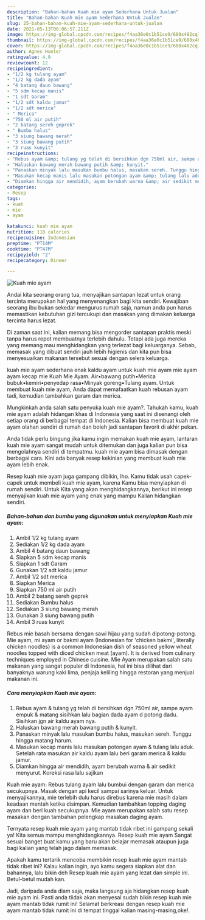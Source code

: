 ```yaml
---
description: "Bahan-bahan Kuah mie ayam Sederhana Untuk Jualan"
title: "Bahan-bahan Kuah mie ayam Sederhana Untuk Jualan"
slug: 25-bahan-bahan-kuah-mie-ayam-sederhana-untuk-jualan
date: 2021-05-13T06:06:57.211Z
image: https://img-global.cpcdn.com/recipes/f4aa36e0c1b51ce9/680x482cq70/kuah-mie-ayam-foto-resep-utama.jpg
thumbnail: https://img-global.cpcdn.com/recipes/f4aa36e0c1b51ce9/680x482cq70/kuah-mie-ayam-foto-resep-utama.jpg
cover: https://img-global.cpcdn.com/recipes/f4aa36e0c1b51ce9/680x482cq70/kuah-mie-ayam-foto-resep-utama.jpg
author: Agnes Hunter
ratingvalue: 4.9
reviewcount: 12
recipeingredient:
- "1/2 kg tulang ayam"
- "1/2 kg dada ayam"
- "4 batang daun bawang"
- "5 sdm kecap manis"
- "1 sdt Garam"
- "1/2 sdt kaldu jamur"
- "1/2 sdt merica"
- " Merica"
- "750 ml air putih"
- "2 batang sereh geprek"
- " Bumbu halus"
- "3 siung bawang merah"
- "3 siung bawang putih"
- "3 ruas kunyit"
recipeinstructions:
- "Rebus ayam &amp; tulang yg telah di bersihkan dgn 750ml air, sampe ayam empuk &amp; matang sisihkan lalu bagian dada ayam d potong dadu. Sisihkan jgn air kaldu ayam nya."
- "Haluskan bawang merah bawang putih &amp; kunyit."
- "Panaskan minyak lalu masukan bumbu halus, masukan sereh. Tunggu hingga matang harum."
- "Masukan kecap manis lalu masukan potongan ayam &amp; tulang lalu aduk. Setelah rata masukan air kaldu ayam lalu beri garam merica &amp; kaldu jamur."
- "Diamkan hingga air mendidih, ayam berubah warna &amp; air sedikit menyurut. Koreksi rasa lalu sajikan"
categories:
- Resep
tags:
- kuah
- mie
- ayam

katakunci: kuah mie ayam 
nutrition: 118 calories
recipecuisine: Indonesian
preptime: "PT14M"
cooktime: "PT47M"
recipeyield: "2"
recipecategory: Dinner

---
```



![Kuah mie ayam](https://img-global.cpcdn.com/recipes/f4aa36e0c1b51ce9/680x482cq70/kuah-mie-ayam-foto-resep-utama.jpg)

Andai kita seorang orang tua, menyajikan santapan lezat untuk orang tercinta merupakan hal yang menyenangkan bagi kita sendiri. Kewajiban seorang ibu bukan sekedar mengurus rumah saja, namun anda pun harus memastikan kebutuhan gizi tercukupi dan masakan yang dimakan keluarga tercinta harus lezat.

Di zaman  saat ini, kalian memang bisa mengorder santapan praktis meski tanpa harus repot membuatnya terlebih dahulu. Tetapi ada juga mereka yang memang mau menghidangkan yang terlezat bagi keluarganya. Sebab, memasak yang dibuat sendiri jauh lebih higienis dan kita pun bisa menyesuaikan makanan tersebut sesuai dengan selera keluarga. 

kuah mie ayam sederhana enak kaldu ayam untuk kuah mie ayam mie ayam ayam kecap mie Kuah Mie Ayam. Air•bawang putih•Merica bubuk•kemiri•penyedap rasa•Minyak goreng•Tulang ayam. Untuk membuat kuah mie ayam, Anda dapat memafaatkan kuah rebusan ayam tadi, kemudian tambahkan garam dan merica.

Mungkinkah anda salah satu penyuka kuah mie ayam?. Tahukah kamu, kuah mie ayam adalah hidangan khas di Indonesia yang saat ini disenangi oleh setiap orang di berbagai tempat di Indonesia. Kalian bisa membuat kuah mie ayam olahan sendiri di rumah dan boleh jadi santapan favorit di akhir pekan.

Anda tidak perlu bingung jika kamu ingin memakan kuah mie ayam, lantaran kuah mie ayam sangat mudah untuk ditemukan dan juga kalian pun bisa mengolahnya sendiri di tempatmu. kuah mie ayam bisa dimasak dengan berbagai cara. Kini ada banyak resep kekinian yang membuat kuah mie ayam lebih enak.

Resep kuah mie ayam juga gampang dibikin, lho. Kamu tidak usah capek-capek untuk membeli kuah mie ayam, karena Kamu bisa menyiapkan di rumah sendiri. Untuk Kita yang akan menghidangkannya, berikut ini resep menyajikan kuah mie ayam yang enak yang mampu Kalian hidangkan sendiri.

<!--inarticleads1-->

##### Bahan-bahan dan bumbu yang digunakan untuk menyiapkan Kuah mie ayam:

1. Ambil 1/2 kg tulang ayam
1. Sediakan 1/2 kg dada ayam
1. Ambil 4 batang daun bawang
1. Siapkan 5 sdm kecap manis
1. Siapkan 1 sdt Garam
1. Gunakan 1/2 sdt kaldu jamur
1. Ambil 1/2 sdt merica
1. Siapkan  Merica
1. Siapkan 750 ml air putih
1. Ambil 2 batang sereh geprek
1. Sediakan  Bumbu halus
1. Sediakan 3 siung bawang merah
1. Gunakan 3 siung bawang putih
1. Ambil 3 ruas kunyit


Rebus mie basah bersama dengan sawi hijau yang sudah dipotong-potong. Mie ayam, mi ayam or bakmi ayam (Indonesian for &#39;chicken bakmi&#39;, literally chicken noodles) is a common Indonesian dish of seasoned yellow wheat noodles topped with diced chicken meat (ayam). It is derived from culinary techniques employed in Chinese cuisine. Mie Ayam merupakan salah satu makanan yang sangat populer di Indonesia, hal ini bisa dilihat dari banyaknya warung kaki lima, penjaja keliling hingga restoran yang menjual makanan ini. 

<!--inarticleads2-->

##### Cara menyiapkan Kuah mie ayam:

1. Rebus ayam &amp; tulang yg telah di bersihkan dgn 750ml air, sampe ayam empuk &amp; matang sisihkan lalu bagian dada ayam d potong dadu. Sisihkan jgn air kaldu ayam nya.
1. Haluskan bawang merah bawang putih &amp; kunyit.
1. Panaskan minyak lalu masukan bumbu halus, masukan sereh. Tunggu hingga matang harum.
1. Masukan kecap manis lalu masukan potongan ayam &amp; tulang lalu aduk. Setelah rata masukan air kaldu ayam lalu beri garam merica &amp; kaldu jamur.
1. Diamkan hingga air mendidih, ayam berubah warna &amp; air sedikit menyurut. Koreksi rasa lalu sajikan


Kuah mie ayam: Rebus tulang ayam lalu bumbui dengan garam dan merica secukupnya. Masak dengan api kecil sampai sarinya keluar. Untuk menyajikannya, mie terlebih dulu harus direbus karena mie masih dalam keadaan mentah ketika disimpan. Kemudian tambahkan topping daging ayam dan beri kuah secukupnya. Mie ayam merupakan salah satu resep masakan dengan tambahan pelengkap masakan daging ayam. 

Ternyata resep kuah mie ayam yang mantab tidak ribet ini gampang sekali ya! Kita semua mampu menghidangkannya. Resep kuah mie ayam Sangat sesuai banget buat kamu yang baru akan belajar memasak ataupun juga bagi kalian yang telah jago dalam memasak.

Apakah kamu tertarik mencoba membikin resep kuah mie ayam mantab tidak ribet ini? Kalau kalian ingin, ayo kamu segera siapkan alat dan bahannya, lalu bikin deh Resep kuah mie ayam yang lezat dan simple ini. Betul-betul mudah kan. 

Jadi, daripada anda diam saja, maka langsung aja hidangkan resep kuah mie ayam ini. Pasti anda tiidak akan menyesal sudah bikin resep kuah mie ayam mantab tidak rumit ini! Selamat berkreasi dengan resep kuah mie ayam mantab tidak rumit ini di tempat tinggal kalian masing-masing,oke!.

